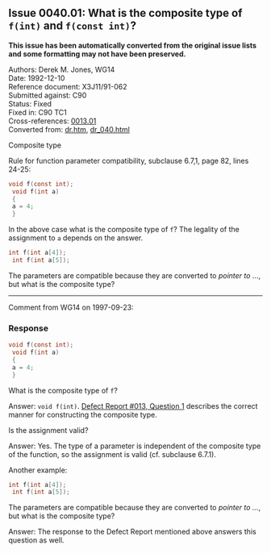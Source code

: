## Issue 0040.01: What is the composite type of `f(int)` and `f(const int)`?

**This issue has been automatically converted from the original issue lists and some formatting may not have been preserved.**

Authors: Derek M. Jones, WG14  
Date: 1992-12-10  
Reference document: X3J11/91-062  
Submitted against: C90  
Status: Fixed  
Fixed in: C90 TC1  
Cross-references: [0013.01](../c90/issue0013.01.md)  
Converted from: [dr.htm](https://www.open-std.org/jtc1/sc22/wg14/www/docs/dr.htm), [dr_040.html](https://www.open-std.org/jtc1/sc22/wg14/www/docs/dr_040.html)

Composite type

Rule for function parameter compatibility, subclause 6.7,1, page 82, lines
24-25:

```c
void f(const int);
 void f(int a)
 {
 a = 4;
 }
```

In the above case what is the composite type of `f`? The legality of the
assignment to `a` depends on the answer.

```c
int f(int a[4]);
 int f(int a[5]);
```

The parameters are compatible because they are converted to *pointer to* ...,
but what is the composite type?

---

Comment from WG14 on 1997-09-23:

### Response

```c
void f(const int);
 void f(int a)
 {
 a = 4;
 }
```

What is the composite type of `f`?

Answer: `void f(int)`. [Defect Report #013, Question 1](../c90/issue0013.01.md) describes
the correct manner for constructing the composite type.

Is the assignment valid?

Answer: Yes. The type of a parameter is independent of the composite type of the
function, so the assignment is valid (cf. subclause 6.7.1).

Another example:

```c
int f(int a[4]);
 int f(int a[5]);
```

The parameters are compatible because they are converted to *pointer to ...*,
but what is the composite type?

Answer: The response to the Defect Report mentioned above answers this question
as well.
